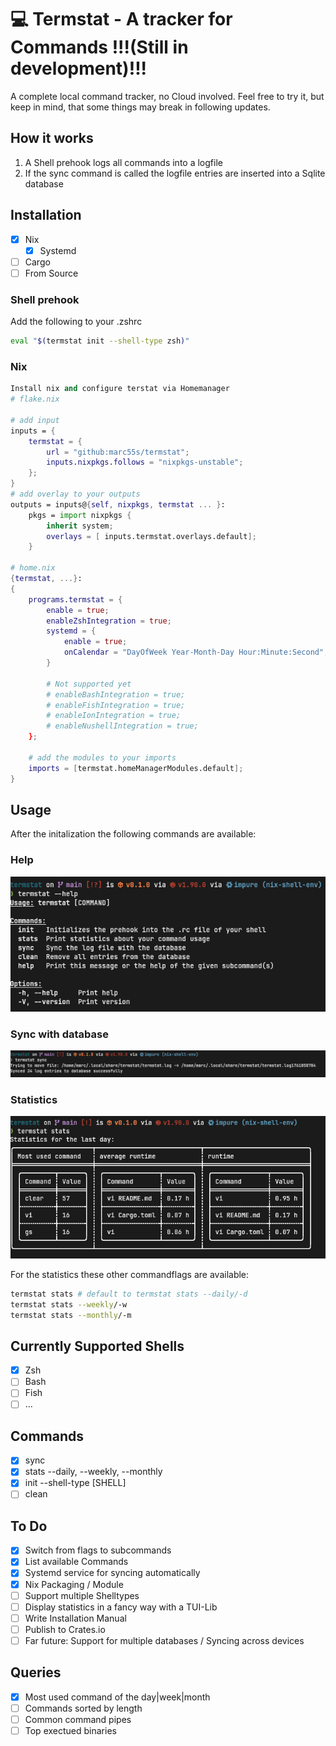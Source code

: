 # 💻 Termstat - A tracker for Commands !!!(Still in development)!!!
A complete local command tracker, no Cloud involved. Feel free to try it, but keep in mind, that some things may break in following updates.

## How it works
1. A Shell prehook logs all commands into a logfile
2. If the sync command is called the logfile entries are inserted into a Sqlite database

## Installation
- [x] Nix
    - [x] Systemd
- [ ] Cargo
- [ ] From Source

### Shell prehook
Add the following to your .zshrc
~~~sh
eval "$(termstat init --shell-type zsh)"
~~~
### Nix
```Nix
Install nix and configure terstat via Homemanager
# flake.nix

# add input
inputs = {
    termstat = {
        url = "github:marc55s/termstat";
        inputs.nixpkgs.follows = "nixpkgs-unstable";
    };
}
# add overlay to your outputs
outputs = inputs@{self, nixpkgs, termstat ... }:
    pkgs = import nixpkgs {
        inherit system;
        overlays = [ inputs.termstat.overlays.default];
    }

# home.nix
{termstat, ...}:
{
    programs.termstat = {
        enable = true;
        enableZshIntegration = true;
        systemd = {
            enable = true;
            onCalendar = "DayOfWeek Year-Month-Day Hour:Minute:Second";  # defaults to daily
        }

        # Not supported yet
        # enableBashIntegration = true;
        # enableFishIntegration = true;
        # enableIonIntegration = true;
        # enableNushellIntegration = true;
    };

    # add the modules to your imports
    imports = [termstat.homeManagerModules.default];
}

```
## Usage
After the initalization the following commands are available:
### Help

![](/screenshots/help_command.png)

### Sync with database

![](/screenshots/sync_command.png)

### Statistics

![](/screenshots/stats_daily.png)

For the statistics these other commandflags are available:
```Bash
termstat stats # default to termstat stats --daily/-d
termstat stats --weekly/-w
termstat stats --monthly/-m
```

## Currently Supported Shells
- [x] Zsh
- [ ] Bash
- [ ] Fish
- [ ] ...

## Commands
- [x] sync
- [x] stats --daily, --weekly, --monthly
- [x] init --shell-type [SHELL]
- [ ] clean

## To Do
- [x] Switch from flags to subcommands
- [x] List available Commands
- [x] Systemd service for syncing automatically
- [x] Nix Packaging / Module
- [ ] Support multiple Shelltypes
- [ ] Display statistics in a fancy way with a TUI-Lib
- [ ] Write Installation Manual
- [ ] Publish to Crates.io
- [ ] Far future: Support for multiple databases / Syncing across devices

## Queries
- [x] Most used command of the day|week|month
- [ ] Commands sorted by length
- [ ] Common command pipes
- [ ] Top exectued binaries
